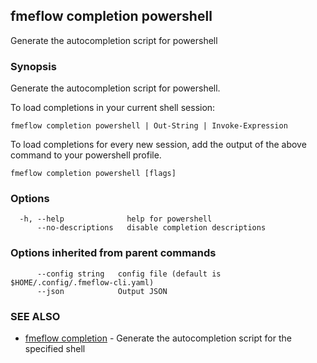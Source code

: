## fmeflow completion powershell

Generate the autocompletion script for powershell

### Synopsis

Generate the autocompletion script for powershell.

To load completions in your current shell session:

	fmeflow completion powershell | Out-String | Invoke-Expression

To load completions for every new session, add the output of the above command
to your powershell profile.


```
fmeflow completion powershell [flags]
```

### Options

```
  -h, --help              help for powershell
      --no-descriptions   disable completion descriptions
```

### Options inherited from parent commands

```
      --config string   config file (default is $HOME/.config/.fmeflow-cli.yaml)
      --json            Output JSON
```

### SEE ALSO

* [fmeflow completion](fmeflow_completion.md)	 - Generate the autocompletion script for the specified shell

